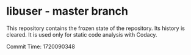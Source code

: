 # libuser - master branch

This repository contains the frozen state of the repository.
Its history is cleared. It is used only for static code
analysis with Codacy.

Commit Time: 1720090348